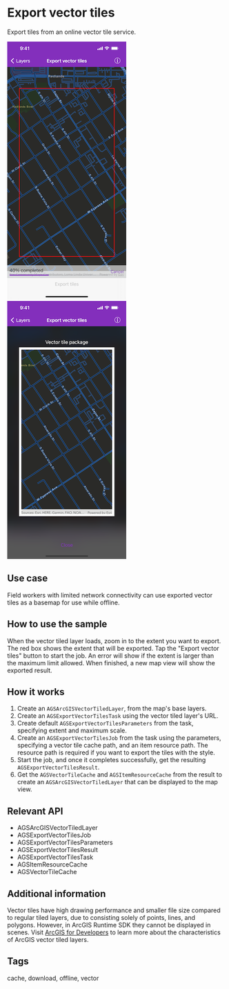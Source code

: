# Export vector tiles

Export tiles from an online vector tile service.

![Exporting vector tiles](export-vector-tiles-1.png)
![Successful export vector tiles](export-vector-tiles-2.png)

## Use case

Field workers with limited network connectivity can use exported vector tiles as a basemap for use while offline.

## How to use the sample

When the vector tiled layer loads, zoom in to the extent you want to export. The red box shows the extent that will be exported. Tap the "Export vector tiles" button to start the job. An error will show if the extent is larger than the maximum limit allowed. When finished, a new map view will show the exported result.

## How it works

1. Create an `AGSArcGISVectorTiledLayer`, from the map's base layers.
2. Create an `AGSExportVectorTilesTask` using the vector tiled layer's URL.
3. Create default `AGSExportVectorTilesParameters` from the task, specifying extent and maximum scale.
4. Create an `AGSExportVectorTilesJob` from the task using the parameters, specifying a vector tile cache path, and an item resource path. The resource path is required if you want to export the tiles with the style.
5. Start the job, and once it completes successfully, get the resulting `AGSExportVectorTilesResult`.
6. Get the `AGSVectorTileCache` and `AGSItemResourceCache` from the result to create an `AGSArcGISVectorTiledLayer` that can be displayed to the map view.

## Relevant API

* AGSArcGISVectorTiledLayer
* AGSExportVectorTilesJob
* AGSExportVectorTilesParameters
* AGSExportVectorTilesResult
* AGSExportVectorTilesTask
* AGSItemResourceCache
* AGSVectorTileCache

## Additional information

Vector tiles have high drawing performance and smaller file size compared to regular tiled layers, due to consisting solely of points, lines, and polygons. However, in ArcGIS Runtime SDK they cannot be displayed in scenes. Visit  [ArcGIS for Developers](https://developers.arcgis.com/ios/layers/#layer-types) to learn more about the characteristics of ArcGIS vector tiled layers.

## Tags

cache, download, offline, vector
